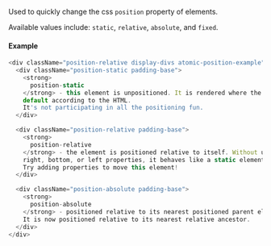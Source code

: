 Used to quickly change the css `position` property of elements.

Available values include: `static`, `relative`, `absolute`, and `fixed`.

#### Example

```js
<div className="position-relative display-divs atomic-position-example">
  <div className="position-static padding-base">
    <strong>
      position-static
    </strong> - this element is unpositioned. It is rendered where the element is by
    default according to the HTML.
    It's not participating in all the positioning fun.
  </div>

  <div className="position-relative padding-base">
    <strong>
      position-relative
    </strong> - the element is positioned relative to itself. Without using the top,
    right, bottom, or left properties, it behaves like a static element.
    Try adding properties to move this element!
  </div>

  <div className="position-absolute padding-base">
    <strong>
      position-absolute
    </strong> - positioned relative to its nearest positioned parent element.
    It is now positioned relative to its nearest relative ancestor.
  </div>
</div>
```

